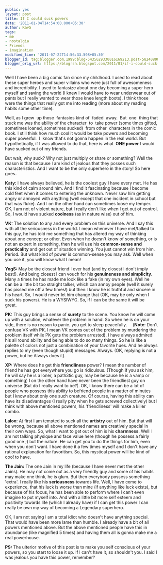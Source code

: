 ```yaml
---
public: yes
layout: post
title: If I could suck powers
date: '2011-01-04T14:54:00.000+05:30'
author: RavS
tags:
- me
- nostalgia
- Friends
- imagination
modified_time: '2011-07-22T14:56:33.598+05:30'
blogger_id: tag:blogger.com,1999:blog-5435629330016169213.post-582408985602389900
blogger_orig_url: https://blogrsh.blogspot.com/2011/01/if-i-could-suck-powers.html
---
```


Well I have been a big comic fan since my childhood. I used to read about these super heroes and super villains who were just full of awesomeness and incredibility. I used to fantasize about one day becoming a super hero myself and saving the world (I knew I would have to wear underwear out of pants but I really wanted to wear those knee length boots). I think those were the things that really got me into reading (more about my reading habits some other time).

Well, as I grew  up those  fantasies kind of  faded  away.  But  one  thing that stuck me was the ability of the character  to  take power (some times gifted, sometimes loaned, sometimes sucked)  from other  characters in the comic book. I still think how much cool it would be take powers and becoming super powerful.  I  know that's not gonna happen in the real world. But hypothetically, if I was allowed to do that, here is what  **ONE power** I would have sucked out of my friends.

But wait, why suck? Why not just multiply or share or something? Well the reason is that because I am kind of jealous that they posses such characteristics. And I want to be the only superhero in the story! So here goes..

**Katy:** I have always believed, he is the coolest guy I have every met. He has this kind of calm around him. And I find it fascinating because I become cold feet when it comes to entering the unknown. Never saw him getting angry or annoyed with anything (well except that one incident in school but that was fluke). And I on the other hand can sometimes loose my temper. OK, I am not of violent nature, but I really don't like when I get out of control. So, I would have sucked **coolness** (as in nature wise) out of him.

**VK:** The solution to any and every problem on this universe. And I say this with all the seriousness in the world. I mean whenever I have met/talked to this guy, he has told me something that has altered my way of thinking about one concept or other. Even when he doesn't know of something, or is not an expert in something, then he will use his **common-sense and practicality** and get out of situation winning. You just cannot win from him. Period. But what kind of power is common-sense you may ask. Well when you use it, you will know what I mean!

**YogS:** May be the closest friend I ever had (and by closest I don't imply best!). And being closest I can vouch for his **genuineness and simplicity**. Many a times he has made me look like a fake (in my own eyes). Well he can be a little bit too straight talker, which can annoy people (well it surely has pissed me off a few times!) but then I know he is truthful and sincere in his heart. So, I would never let him change that (OK, may be only when I suck his powers). He is a WYSIWYG. So, if I can be the same it will be great. 

**PK:** This guy brings a sense of **surety** to the scene. You know he will come up with a solution, whatever the problem in hand. So when he is on your side, there is no reason to panic. you get to sleep peacefully.     (**Note:** Don't confuse VK with PK. I mean VK comes out of the problem by murdering the problem itself while PK gets the problem arrested). I have always admired his all round ability and being able to do so many things. So he is like a palette of colors not just a combination of your favorite hues. And he always replies to my (even though stupid) messages. Always. (OK, replying is not a power, but he Always does it).

**XP:** Where does he get this **friendliness** power? I mean the number of friend he has got everywhere you go is ridiculous. (Though if you ask him, he will say he is a loner, a path3tic guy, may be because he is a vamp or something) I on the other hand have never been the friendliest guy on universe (But do I really want to be?). OK, I know there can be a lot of people who possess this ability to befriend people in a matter of minutes but I know about only one such creature. Of course, having this ability can have its disadvantages (I really pity when he gets screwed collectively) but I think with above mentioned powers, his 'friendliness' will make a killer combo.

**Laloo:** At first I am tempted to suck all the **artistry** out of him. But that will be wrong, because all above mentioned names are creatively special in their own ways. So, what I want to get out of him is his **charmness**. Well I am not talking physique and face value here (though he possess a fairly good one ;) but the nature. He can get you to do the things for him, even when you don't want. I have done it a few times myself and I don't have any rational explanation for favoritism. So, this mystical power will be kind of coo! to have.

**The Jain:** The one Jain in my life (because I have never met the other Jains). He may not come out as a very friendly guy and some of his habits may make one think, he is glum. But then everybody possess something 'extra'. I really like his **seriousness** towards life. Well, I have come to experience, that his luck is worse than mine (if anything like luck exists), but because of his focus, he has been able to perform where I can't even imagine to put myself into. And with a little bit more self esteem and positivity towards life (which I already have) if I can get this power I can really be own my way of becoming a Legendary superhero.

OK, I am not saying I am a total idiot who doesn't have anything special. That would have been more lame than humble. I already have a bit of all powers mentioned above. But the above mentioned people have this in abundance (like magnified 5 times) and having them all is gonna make me a real powerhouse.

**PS:** The ulterior motive of this post is to make you self conscious of your powers, so you start to loose it up. If I can't have it, so shouldn't you. I said I was jealous you have this power, remember?